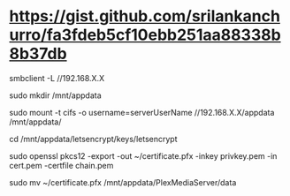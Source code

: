 # https://gist.github.com/srilankanchurro/fa3fdeb5cf10ebb251aa88338b8b37db

smbclient -L //192.168.X.X

sudo mkdir /mnt/appdata

sudo mount -t cifs -o username=serverUserName //192.168.X.X/appdata /mnt/appdata/

cd /mnt/appdata/letsencrypt/keys/letsencrypt

sudo openssl pkcs12 -export -out ~/certificate.pfx -inkey privkey.pem -in cert.pem -certfile chain.pem

sudo mv ~/certificate.pfx /mnt/appdata/PlexMediaServer/data